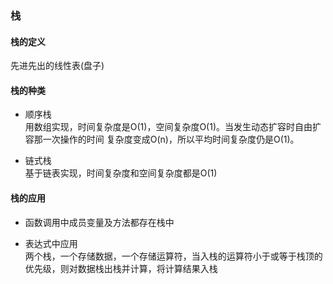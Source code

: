 ### 栈

#### 栈的定义
先进先出的线性表(盘子)    

#### 栈的种类  

- 顺序栈   
用数组实现，时间复杂度是O(1)，空间复杂度O(1)。当发生动态扩容时自由扩容那一次操作的时间
复杂度变成O(n)，所以平均时间复杂度仍是O(1)。

- 链式栈  
基于链表实现，时间复杂度和空间复杂度都是O(1)

#### 栈的应用   

- 函数调用中成员变量及方法都存在栈中

- 表达式中应用  
两个栈，一个存储数据，一个存储运算符，当入栈的运算符小于或等于栈顶的优先级，则对数据栈出栈并计算，将计算结果入栈



